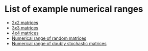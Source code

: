 List of example numerical ranges
================================

-   [2x2 matrices](/numerical-range/examples/2x2)
-   [3x3 matrices](/numerical-range/examples/3x3)
-   [4x4 matrices](/numerical-range/examples/4x4)
-   [Numerical range of random
    matrices](/numerical-range/examples/ginibre)
-   [Numerical range of doubly stochastic
    matrices](/numerical-range/examples/numerical-range-of-doubly-stochastic-matrices)
